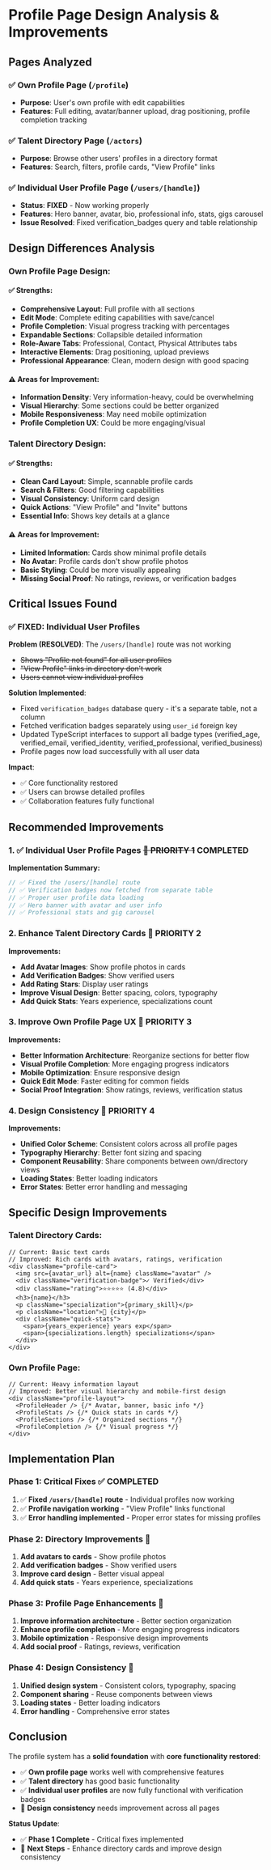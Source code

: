 # Profile Page Design Analysis & Improvements

## Pages Analyzed

### ✅ **Own Profile Page** (`/profile`)
- **Purpose**: User's own profile with edit capabilities
- **Features**: Full editing, avatar/banner upload, drag positioning, profile completion tracking

### ✅ **Talent Directory Page** (`/actors`) 
- **Purpose**: Browse other users' profiles in a directory format
- **Features**: Search, filters, profile cards, "View Profile" links

### ✅ **Individual User Profile Page** (`/users/[handle]`)
- **Status**: **FIXED** - Now working properly
- **Features**: Hero banner, avatar, bio, professional info, stats, gigs carousel
- **Issue Resolved**: Fixed verification_badges query and table relationship

## Design Differences Analysis

### **Own Profile Page Design:**

#### ✅ **Strengths:**
- **Comprehensive Layout**: Full profile with all sections
- **Edit Mode**: Complete editing capabilities with save/cancel
- **Profile Completion**: Visual progress tracking with percentages
- **Expandable Sections**: Collapsible detailed information
- **Role-Aware Tabs**: Professional, Contact, Physical Attributes tabs
- **Interactive Elements**: Drag positioning, upload previews
- **Professional Appearance**: Clean, modern design with good spacing

#### ⚠️ **Areas for Improvement:**
- **Information Density**: Very information-heavy, could be overwhelming
- **Visual Hierarchy**: Some sections could be better organized
- **Mobile Responsiveness**: May need mobile optimization
- **Profile Completion UX**: Could be more engaging/visual

### **Talent Directory Design:**

#### ✅ **Strengths:**
- **Clean Card Layout**: Simple, scannable profile cards
- **Search & Filters**: Good filtering capabilities
- **Visual Consistency**: Uniform card design
- **Quick Actions**: "View Profile" and "Invite" buttons
- **Essential Info**: Shows key details at a glance

#### ⚠️ **Areas for Improvement:**
- **Limited Information**: Cards show minimal profile details
- **No Avatar**: Profile cards don't show profile photos
- **Basic Styling**: Could be more visually appealing
- **Missing Social Proof**: No ratings, reviews, or verification badges

## Critical Issues Found

### ✅ **FIXED: Individual User Profiles**

**Problem (RESOLVED)**: The `/users/[handle]` route was not working
- ~~Shows "Profile not found" for all user profiles~~
- ~~"View Profile" links in directory don't work~~
- ~~Users cannot view individual profiles~~

**Solution Implemented**:
- Fixed `verification_badges` database query - it's a separate table, not a column
- Fetched verification badges separately using `user_id` foreign key
- Updated TypeScript interfaces to support all badge types (verified_age, verified_email, verified_identity, verified_professional, verified_business)
- Profile pages now load successfully with all user data

**Impact**: 
- ✅ Core functionality restored
- ✅ Users can browse detailed profiles
- ✅ Collaboration features fully functional

## Recommended Improvements

### **1. ✅ Individual User Profile Pages** ~~🚨 **PRIORITY 1**~~ **COMPLETED**

**Implementation Summary:**
```typescript
// ✅ Fixed the /users/[handle] route
// ✅ Verification badges now fetched from separate table
// ✅ Proper user profile data loading
// ✅ Hero banner with avatar and user info
// ✅ Professional stats and gig carousel
```

### **2. Enhance Talent Directory Cards** 🎯 **PRIORITY 2**

**Improvements:**
- **Add Avatar Images**: Show profile photos in cards
- **Add Verification Badges**: Show verified users
- **Add Rating Stars**: Display user ratings
- **Improve Visual Design**: Better spacing, colors, typography
- **Add Quick Stats**: Years experience, specializations count

### **3. Improve Own Profile Page UX** 🎯 **PRIORITY 3**

**Improvements:**
- **Better Information Architecture**: Reorganize sections for better flow
- **Visual Profile Completion**: More engaging progress indicators
- **Mobile Optimization**: Ensure responsive design
- **Quick Edit Mode**: Faster editing for common fields
- **Social Proof Integration**: Show ratings, reviews, verification status

### **4. Design Consistency** 🎯 **PRIORITY 4**

**Improvements:**
- **Unified Color Scheme**: Consistent colors across all profile pages
- **Typography Hierarchy**: Better font sizing and spacing
- **Component Reusability**: Share components between own/directory views
- **Loading States**: Better loading indicators
- **Error States**: Better error handling and messaging

## Specific Design Improvements

### **Talent Directory Cards:**
```tsx
// Current: Basic text cards
// Improved: Rich cards with avatars, ratings, verification
<div className="profile-card">
  <img src={avatar_url} alt={name} className="avatar" />
  <div className="verification-badge">✓ Verified</div>
  <div className="rating">⭐⭐⭐⭐⭐ (4.8)</div>
  <h3>{name}</h3>
  <p className="specialization">{primary_skill}</p>
  <p className="location">📍 {city}</p>
  <div className="quick-stats">
    <span>{years_experience} years exp</span>
    <span>{specializations.length} specializations</span>
  </div>
</div>
```

### **Own Profile Page:**
```tsx
// Current: Heavy information layout
// Improved: Better visual hierarchy and mobile-first design
<div className="profile-layout">
  <ProfileHeader /> {/* Avatar, banner, basic info */}
  <ProfileStats /> {/* Quick stats in cards */}
  <ProfileSections /> {/* Organized sections */}
  <ProfileCompletion /> {/* Visual progress */}
</div>
```

## Implementation Plan

### **Phase 1: Critical Fixes** ✅ **COMPLETED**
1. ✅ **Fixed `/users/[handle]` route** - Individual profiles now working
2. ✅ **Profile navigation working** - "View Profile" links functional
3. ✅ **Error handling implemented** - Proper error states for missing profiles

### **Phase 2: Directory Improvements** 🎯
1. **Add avatars to cards** - Show profile photos
2. **Add verification badges** - Show verified users
3. **Improve card design** - Better visual appeal
4. **Add quick stats** - Years experience, specializations

### **Phase 3: Profile Page Enhancements** 🎯
1. **Improve information architecture** - Better section organization
2. **Enhance profile completion** - More engaging progress indicators
3. **Mobile optimization** - Responsive design improvements
4. **Add social proof** - Ratings, reviews, verification

### **Phase 4: Design Consistency** 🎯
1. **Unified design system** - Consistent colors, typography, spacing
2. **Component sharing** - Reuse components between views
3. **Loading states** - Better loading indicators
4. **Error handling** - Comprehensive error states

## Conclusion

The profile system has a **solid foundation** with **core functionality restored**:

- ✅ **Own profile page** works well with comprehensive features
- ✅ **Talent directory** has good basic functionality  
- ✅ **Individual user profiles** are now fully functional with verification badges
- 🎯 **Design consistency** needs improvement across all pages

**Status Update**: 
- ✅ **Phase 1 Complete** - Critical fixes implemented
- 🎯 **Next Steps** - Enhance directory cards and improve design consistency

